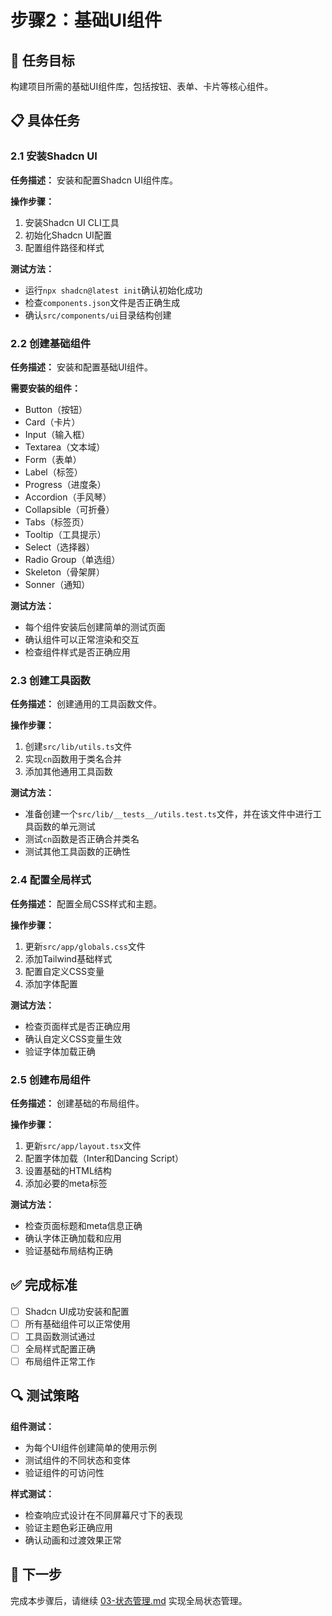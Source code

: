 # 步骤2：基础UI组件

## 🎯 任务目标

构建项目所需的基础UI组件库，包括按钮、表单、卡片等核心组件。

## 📋 具体任务

### 2.1 安装Shadcn UI

**任务描述：** 安装和配置Shadcn UI组件库。

**操作步骤：**
1. 安装Shadcn UI CLI工具
2. 初始化Shadcn UI配置
3. 配置组件路径和样式

**测试方法：**
- 运行`npx shadcn@latest init`确认初始化成功
- 检查`components.json`文件是否正确生成
- 确认`src/components/ui`目录结构创建

### 2.2 创建基础组件

**任务描述：** 安装和配置基础UI组件。

**需要安装的组件：**
- Button（按钮）
- Card（卡片）
- Input（输入框）
- Textarea（文本域）
- Form（表单）
- Label（标签）
- Progress（进度条）
- Accordion（手风琴）
- Collapsible（可折叠）
- Tabs（标签页）
- Tooltip（工具提示）
- Select（选择器）
- Radio Group（单选组）
- Skeleton（骨架屏）
- Sonner（通知）

**测试方法：**
- 每个组件安装后创建简单的测试页面
- 确认组件可以正常渲染和交互
- 检查组件样式是否正确应用

### 2.3 创建工具函数

**任务描述：** 创建通用的工具函数文件。

**操作步骤：**
1. 创建`src/lib/utils.ts`文件
2. 实现`cn`函数用于类名合并
3. 添加其他通用工具函数

**测试方法：**
- 准备创建一个`src/lib/__tests__/utils.test.ts`文件，并在该文件中进行工具函数的单元测试
- 测试`cn`函数是否正确合并类名
- 测试其他工具函数的正确性

### 2.4 配置全局样式

**任务描述：** 配置全局CSS样式和主题。

**操作步骤：**
1. 更新`src/app/globals.css`文件
2. 添加Tailwind基础样式
3. 配置自定义CSS变量
4. 添加字体配置

**测试方法：**
- 检查页面样式是否正确应用
- 确认自定义CSS变量生效
- 验证字体加载正确

### 2.5 创建布局组件

**任务描述：** 创建基础的布局组件。

**操作步骤：**
1. 更新`src/app/layout.tsx`文件
2. 配置字体加载（Inter和Dancing Script）
3. 设置基础的HTML结构
4. 添加必要的meta标签

**测试方法：**
- 检查页面标题和meta信息正确
- 确认字体正确加载和应用
- 验证基础布局结构正确

## ✅ 完成标准

- [ ] Shadcn UI成功安装和配置
- [ ] 所有基础组件可以正常使用
- [ ] 工具函数测试通过
- [ ] 全局样式配置正确
- [ ] 布局组件正常工作

## 🔍 测试策略

**组件测试：**
- 为每个UI组件创建简单的使用示例
- 测试组件的不同状态和变体
- 验证组件的可访问性

**样式测试：**
- 检查响应式设计在不同屏幕尺寸下的表现
- 验证主题色彩正确应用
- 确认动画和过渡效果正常

## 📝 下一步

完成本步骤后，请继续 [03-状态管理.md](./03-状态管理.md) 实现全局状态管理。

